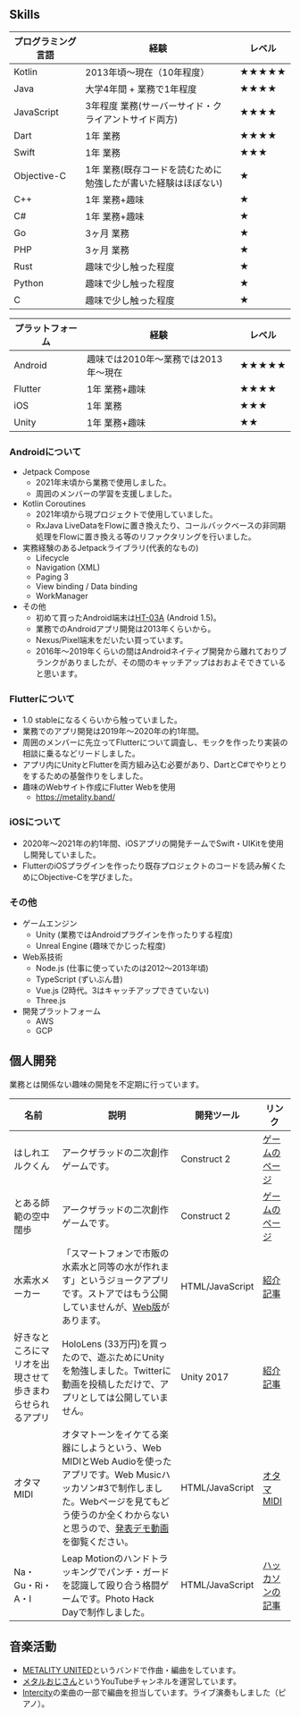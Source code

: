 ## Skills

| プログラミング言語 | 経験                                                           | レベル |
|--------------------|----------------------------------------------------------------|--------|
| Kotlin             | 2013年頃～現在（10年程度）                                     | ★★★★★  |
| Java               | 大学4年間 + 業務で1年程度                                      | ★★★★   |
| JavaScript         | 3年程度 業務(サーバーサイド・クライアントサイド両方)           | ★★★★   |
| Dart               | 1年 業務                                                       | ★★★★   |
| Swift              | 1年 業務                                                       | ★★★    |
| Objective-C        | 1年 業務(既存コードを読むために勉強したが書いた経験はほぼない) | ★      |
| C++                | 1年 業務+趣味                                                  | ★      |
| C#                 | 1年 業務+趣味                                                  | ★      |
| Go                 | 3ヶ月 業務                                                     | ★      |
| PHP                | 3ヶ月 業務                                                     | ★      |
| Rust               | 趣味で少し触った程度                                           | ★      |
| Python             | 趣味で少し触った程度                                           | ★      |
| C                  | 趣味で少し触った程度                                           | ★      |

| プラットフォーム | 経験                                 | レベル |
|------------------|--------------------------------------|--------|
| Android          | 趣味では2010年～業務では2013年～現在 | ★★★★★  |
| Flutter          | 1年 業務+趣味                        | ★★★★   |
| iOS              | 1年 業務                             | ★★★    |
| Unity            | 1年 業務+趣味                        | ★★     |

### Androidについて

- Jetpack Compose
    - 2021年末頃から業務で使用しました。
    - 周囲のメンバーの学習を支援しました。
- Kotlin Coroutines
    - 2021年頃から現プロジェクトで使用していました。
    - RxJava LiveDataをFlowに置き換えたり、コールバックベースの非同期処理をFlowに置き換える等のリファクタリングを行いました。
- 実務経験のあるJetpackライブラリ(代表的なもの)
    - Lifecycle
    - Navigation (XML)
    - Paging 3
    - View binding / Data binding
    - WorkManager
- その他
    - 初めて買ったAndroid端末は[HT-03A](https://ja.wikipedia.org/wiki/HTC_Magic#HT-03A) (Android 1.5)。
    - 業務でのAndroidアプリ開発は2013年くらいから。
    - Nexus/Pixel端末をだいたい買っています。
    - 2016年～2019年くらいの間はAndroidネイティブ開発から離れておりブランクがありましたが、その間のキャッチアップはおおよそできていると思います。

### Flutterについて

- 1.0 stableになるくらいから触っていました。
- 業務でのアプリ開発は2019年～2020年の約1年間。
- 周囲のメンバーに先立ってFlutterについて調査し、モックを作ったり実装の相談に乗るなどリードしました。
- アプリ内にUnityとFlutterを両方組み込む必要があり、DartとC#でやりとりをするための基盤作りをしました。
- 趣味のWebサイト作成にFlutter Webを使用
    - https://metality.band/

### iOSについて

- 2020年～2021年の約1年間、iOSアプリの開発チームでSwift・UIKitを使用し開発していました。
- FlutterのiOSプラグインを作ったり既存プロジェクトのコードを読み解くためにObjective-Cを学びました。

### その他

- ゲームエンジン
    - Unity (業務ではAndroidプラグインを作ったりする程度)
    - Unreal Engine (趣味でかじった程度)
- Web系技術
    - Node.js (仕事に使っていたのは2012～2013年頃)
    - TypeScript (ずいぶん昔)
    - Vue.js (2時代。3はキャッチアップできていない)
    - Three.js
- 開発プラットフォーム
    - AWS
    - GCP

## 個人開発

業務とは関係ない趣味の開発を不定期に行っています。

| 名前                                                     | 説明                                                                                                                                                                                                                                                            | 開発ツール      | リンク                                                                    |
|----------------------------------------------------------|-----------------------------------------------------------------------------------------------------------------------------------------------------------------------------------------------------------------------------------------------------------------|-----------------|---------------------------------------------------------------------------|
| はしれエルクくん                                         | アークザラッドの二次創作ゲームです。                                                                                                                                                                                                                            | Construct 2     | [ゲームのページ](https://elc-the-lad.web.app/)                            |
| とある師範の空中闊歩                                     | アークザラッドの二次創作ゲームです。                                                                                                                                                                                                                            | Construct 2     | [ゲームのページ](https://ramada-jump.web.app/)                            |
| 水素水メーカー                                           | 「スマートフォンで市販の水素水と同等の水が作れます」というジョークアプリです。ストアではもう公開していませんが、[Web版](https://kirinsan-org.github.io/HydrogenBooster/)があります。                                                                            | HTML/JavaScript | [紹介記事](https://www.j-cast.com/2016/09/02276816.html)                  |
| 好きなところにマリオを出現させて歩きまわらせられるアプリ | HoloLens (33万円)を買ったので、遊ぶためにUnityを勉強しました。Twitterに動画を投稿しただけで、アプリとしては公開していません。                                                                                                                                   | Unity 2017      | [紹介記事](https://www.inside-games.jp/article/2017/05/22/107337.html)    |
| オタマMIDI                                               | オタマトーンをイケてる楽器にしようという、Web MIDIとWeb Audioを使ったアプリです。Web Musicハッカソン#3で制作しました。Webページを見てもどう使うのか全くわからないと思うので、[発表デモ動画](https://www.youtube.com/watch?v=z_TGofN7wv8#t=1654)を御覧ください。 | HTML/JavaScript | [オタマMIDI](https://kirinsan-org.github.io/OtamaMIDI/)                   |
| Na・Gu・Ri・A・I                                         | Leap Motionのハンドトラッキングでパンチ・ガードを認識して殴り合う格闘ゲームです。Photo Hack Dayで制作しました。                                                                                                                                                 | HTML/JavaScript | [ハッカソンの記事](https://mixiengineer.hatenablog.com/entry/2014/12156/) |

## 音楽活動

- [METALITY UNITED](https://metality.band/)というバンドで作曲・編曲をしています。
- [メタルおじさん](https://www.youtube.com/@metaloz3)というYouTubeチャンネルを運営しています。
- [Intercity](http://intercity77.oops.jp/)の楽曲の一部で編曲を担当しています。ライブ演奏もしました（ピアノ）。
